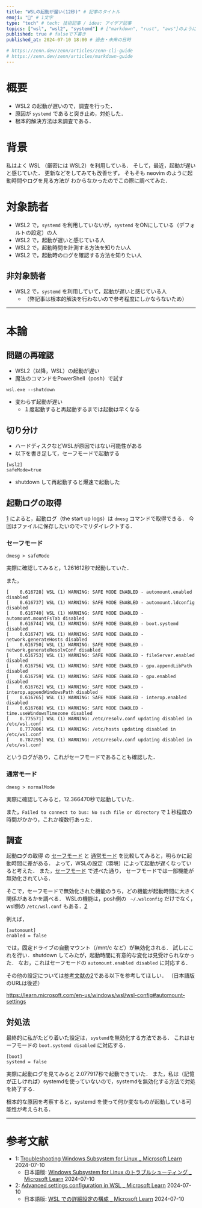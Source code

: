 ```yaml
---
title: "WSLの起動が遅い(12秒)" # 記事のタイトル
emoji: "🦕" # 1文字
type: "tech" # tech: 技術記事 / idea: アイデア記事
topics: ["wsl", "wsl2", "systemd"] # ["markdown", "rust", "aws"]のように５つまで
published: true # falseで下書き
published_at: 2024-07-10 18:00 # 過去・未来の日時

# https://zenn.dev/zenn/articles/zenn-cli-guide
# https://zenn.dev/zenn/articles/markdown-guide
---
```


# 概要

- WSL2 の起動が遅いので，調査を行った．
- 原因が `systemd` であると突き止め，対処した．
- 根本的解決方法は未調査である．

# 背景

私はよく WSL （厳密には WSL2）を利用している．
そして，最近，起動が遅いと感じていた．
更新などをしてみても改善せず，
そもそも neovim のように起動時間やログを見る方法が
わからなかったのでこの際に調べてみた．

# 対象読者

- WSL2 で，`systemd` を利用していないが，`systemd` をONにしている（デフォルトの設定）の人
- WSL2 で，起動が遅いと感じている人
- WSL2 で，起動時間を計測する方法を知りたい人
- WSL2 で，起動時のログを確認する方法を知りたい人

## 非対象読者

- WSL2 で，`systemd` を利用していて，起動が遅いと感じている人
  - （弊記事は根本的解決を行わないので参考程度にしかならないため）

---

# 本論

## 問題の再確認

- WSL2（以降，WSL）の起動が遅い
- 魔法のコマンドをPowerShell（posh）で試す

```bash: posh
wsl.exe --shutdown
```

- 変わらず起動が遅い
  - １度起動すると再起動するまでは起動は早くなる

## 切り分け

- ハードディスクなどWSLが原因ではない可能性がある
- 以下を書き足して，セーフモードで起動する

```bash: ~/.wslconfig (posh)
[wsl2]
safeMode=true
```

- shutdown して再起動すると爆速で起動した

## 起動ログの取得

[1](#参考文献) によると，起動ログ（the start up logs）は `dmesg` コマンドで取得できる．
今回はファイルに保存したいので`>`でリダイレクトする．

### セーフモード

```bash: bash
dmesg > safeMode
```

実際に確認してみると，1.261612秒で起動していた．

また，

```
[    0.616728] WSL (1) WARNING: SAFE MODE ENABLED - automount.enabled disabled
[    0.616737] WSL (1) WARNING: SAFE MODE ENABLED - automount.ldconfig disabled
[    0.616740] WSL (1) WARNING: SAFE MODE ENABLED - automount.mountFsTab disabled
[    0.616744] WSL (1) WARNING: SAFE MODE ENABLED - boot.systemd disabled
[    0.616747] WSL (1) WARNING: SAFE MODE ENABLED - network.generateHosts disabled
[    0.616750] WSL (1) WARNING: SAFE MODE ENABLED - network.generateResolvConf disabled
[    0.616753] WSL (1) WARNING: SAFE MODE ENABLED - fileServer.enabled disabled
[    0.616756] WSL (1) WARNING: SAFE MODE ENABLED - gpu.appendLibPath disabled
[    0.616759] WSL (1) WARNING: SAFE MODE ENABLED - gpu.enabled disabled
[    0.616762] WSL (1) WARNING: SAFE MODE ENABLED - interop.appendWindowsPath disabled
[    0.616765] WSL (1) WARNING: SAFE MODE ENABLED - interop.enabled disabled
[    0.616768] WSL (1) WARNING: SAFE MODE ENABLED - time.useWindowsTimezone disabled
[    0.775571] WSL (1) WARNING: /etc/resolv.conf updating disabled in /etc/wsl.conf
[    0.777006] WSL (1) WARNING: /etc/hosts updating disabled in /etc/wsl.conf
[    0.787295] WSL (1) WARNING: /etc/resolv.conf updating disabled in /etc/wsl.conf
```

というログがあり，これがセーフモードであることも確認した．

### 通常モード

```bash: bash
dmesg > normalMode
```

実際に確認してみると，12.366470秒で起動していた．

また，`Failed to connect to bus: No such file or directory` で１秒程度の時間がかかり，これか複数行あった．

## 調査

起動ログの取得 の [セーフモード](#セーフモード) と [通常モード](#通常モード) を比較してみると，明らかに起動時間に差がある．
よって，WSLの設定（環境）によって起動が遅くなっていると考えた．
また，[セーフモード](セーフモード) で述べた通り，
セーフモードでは一部機能が無効化されている．

そこで，セーフモードで無効化された機能のうち，どの機能が起動時間に大きく関係があるかを調べる．
WSLの機能は，posh側の ` ~/.wslconfig` だけでなく，
wsl側の `/etc/wsl.conf` もある．[2](#参考文献)

例えば，

```bash: /etc/wsl.conf
[automount]
enabled = false
```

では，固定ドライブの自動マウント（/mnt/c など）が無効化される．
試しにこれを行い．shutdown してみたが，起動時間に有意的な変化は見受けられなかった．
なお，これはセーフモードの `automount.enabled disabled` に対応する．

その他の設定については[参考文献の2](#参考文献)である以下を参考してほしい．
（日本語版のURLは後述）

https://learn.microsoft.com/en-us/windows/wsl/wsl-config#automount-settings

## 対処法

最終的に私がたどり着いた設定は，`systemd`を無効化する方法である．
これはセーフモードの `boot.systemd disabled` に対応する．

```bash: /etc/wsl.conf
[boot]
systemd = false
```

実際に起動ログを見てみると 2.077917秒で起動できていた．
また，私は（記憶が正しければ）systemdを使っていないので，systemdを無効化する方法で対処を終了する．

根本的な原因を考察すると，systemd を使って何か変なものが起動している可能性が考えられる．

---

# 参考文献

- 1: [Troubleshooting Windows Subsystem for Linux \_ Microsoft Learn](https://learn.microsoft.com/en-us/windows/wsl/troubleshooting#cannot-access-wsl-files-from-windows) 2024-07-10
  - 日本語版: [Windows Subsystem for Linux のトラブルシューティング \_ Microsoft Learn](https://learn.microsoft.com/ja-jp/windows/wsl/troubleshooting#cannot-access-wsl-files-from-windows) 2024-07-10
- 2: [Advanced settings configuration in WSL \_ Microsoft Learn](https://learn.microsoft.com/en-us/windows/wsl/wsl-config#automount-settings) 2024-07-10
  - 日本語版: [WSL での詳細設定の構成 \_ Microsoft Learn](https://learn.microsoft.com/ja-jp/windows/wsl/wsl-config#automount-settings) 2024-07-10
